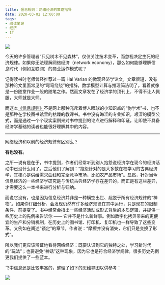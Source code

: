 ```yaml
---
title: 信息规则：网络经济的策略指导
date: 2020-03-02 12:00:00
tags:
- 阅读笔记
- 经济
- IT
---
```


![](/img/a-strategic-guide-to-the-network-economy/cover.jpg)

今天的许多管理者“只见树木不见森林”，仅仅关注技术变革，而忽视决定生死的经济规律。如果你无法理解网络经济（network economy），那么如何能够理解信息时代（例如互联网）的商业运作模式呢？

<!-- more -->

记得读书时老师曾经推荐过一篇 Hal Varian 的微观经济学论文，文章很短，没有那种论文里面常见的“弯弯绕绕”的措辞，数学模型计算与推理简洁明了，看着就像是一份随堂作业一般的随笔之作。然而文章发在了经济学的顶刊上，不得不让人佩服，大师就是大师。

而这本[《信息规则》](https://book.douban.com/subject/27179558/)不是网上那种充斥着博人眼球的小知识点的“伪学术”书，也不是那种在学校图书馆里的枯燥的教课书。书中没有晦涩的专业知识，艰深的模型公式，而是通过一个个现实案例来对书中提到的论点进行解释和印证。让即使不具备经济学基础的读者也能很好理解其中的内容。

---

网络经济和以前的经济规律有区别么？

**有也没有。**

之所一说有是在于，书中提到，作者们经常听到别人抱怨说经济学在现今的经济活动中已没什么用了。之后他们了解到：“抱怨针对的是大多数在校学习的古典经济学，其核心是供给需求曲线和完全竞争市场，比如农产品市场”。显然，针对当今信息经济的一些经济学研究是与传统古典经济学存在差异的。而正是有这些差异，才需要这么一本书来进行分析与归纳。

而说它没有，也是因为信息经济并非是一种横空出世、超脱于所有经济规律的“神物”。如果你仔细分析，会发现仍然有许多经济规律在其中运行，只是现在的限制条件、前提变了。书中经常会指出一些经济活动或形式背后的本质逻辑，并提供一些历史上的先例来告诉你 —— 它并不是什么新鲜事。例如数字化拷贝带来的更便宜的生产和分销机制，在历史上的图书馆、打印机、复印机也一样导致了这些变革。又例如在阐述“锁定”的章节，作者说：“摩擦并没有消失，它们只是变换了形式”。

所以我们更应该辨证地看待网络经济：既要认识到它的独特之处，学习新时代的“玩法”；也要避免“神话”这种现象，因为它也是符合经济学规律，很多历史先例更我们提供了一些蓝本。

书中信息还是比较丰富的，整理了如下的思维导图以供参考：

![](/img/a-strategic-guide-to-the-network-economy/mindmap.svg)
